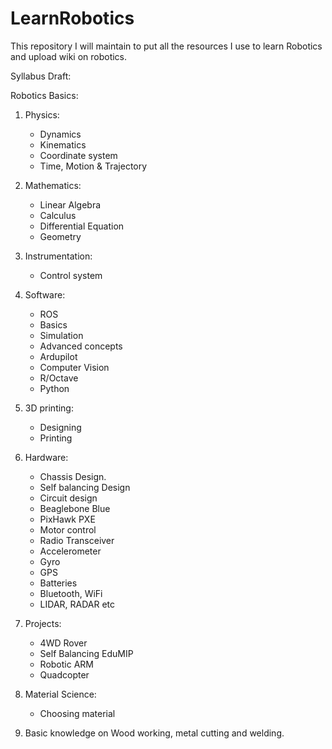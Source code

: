 # LearnRobotics
This repository I will maintain to put all the resources I use to learn Robotics and upload wiki on robotics.

Syllabus Draft:

Robotics Basics: 
1. Physics: 
   * Dynamics 
   * Kinematics 
   * Coordinate system 
   * Time, Motion & Trajectory 
2. Mathematics: 
   * Linear Algebra 
   * Calculus 
   * Differential Equation 
   * Geometry 
3. Instrumentation: 
   * Control system 
 
4. Software: 
   * ROS 
   * Basics 
   * Simulation 
   * Advanced concepts 
   * Ardupilot 
   * Computer Vision 
   * R/Octave 
   * Python 
  
5. 3D printing: 
   * Designing 
   * Printing 
   
6. Hardware: 
   * Chassis Design. 
   * Self balancing Design 
   * Circuit design 
   * Beaglebone Blue 
   * PixHawk PXE 
   * Motor control 
   * Radio Transceiver 
   * Accelerometer 
   * Gyro 
   * GPS 
   * Batteries 
   * Bluetooth, WiFi
   * LIDAR, RADAR etc

7. Projects: 
   * 4WD Rover 
   * Self Balancing EduMIP 
   * Robotic ARM 
   * Quadcopter 
	 
8. Material Science: 
   * Choosing material 
	 
9. Basic knowledge on Wood working, metal cutting and welding.

